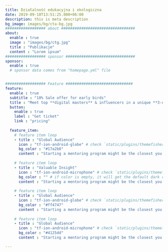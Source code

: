 ```yaml
---
title: Działalność edukacyjna i ekologiczna
date: 2019-09-10T13:51:25.000+06:00
description: this is meta description
bg_image: images/bg/cta-bg.jpg
################## about #################################
about:
  enable : true
  image : "images/bg/ctg.jpg"
  title : "Publikacje"
  content : "Lorem ipsum"
################## sponsor ###############################
sponsor:
  enable : true
  # sponsor data comes from "homepage.yml" file


################## Feature ##############################
feature:
  enable : true
  subtitle : "10% Sale offer for early birds"
  title : "Meet top **digital masters** & influencers in a unique **3-days** experience."
  button:
    enable : true
    label : "Get ticket"
    link : "pricing"
  
  feature_item:
    # feature item loop
    - title : "Global Audience"
      icon : "tf-ion-android-globe" # check `static/plugins/themefisher-font/demo.html` for more icon
      bg_color : "#17a2b8"
      content : "Starting a mentoring program might be the closest you'll ever get."
      
    # feature item loop
    - title : "Valuable Insight"
      icon : "tf-ion-android-microphone" # check `static/plugins/themefisher-font/demo.html` for more icon
      bg_color : "" # if color is empty, it will get the default dark color
      content : "Starting a mentoring program might be the closest you'll ever get."
      
    # feature item loop
    - title : "Global Audience"
      icon : "tf-ion-android-globe" # check `static/plugins/themefisher-font/demo.html` for more icon
      bg_color : "#ff4747"
      content : "Starting a mentoring program might be the closest you'll ever get."
      
    # feature item loop
    - title : "Global Audience"
      icon : "tf-ion-android-microphone" # check `static/plugins/themefisher-font/demo.html` for more icon
      bg_color : "#4125dd"
      content : "Starting a mentoring program might be the closest you'll ever get."

---
```

